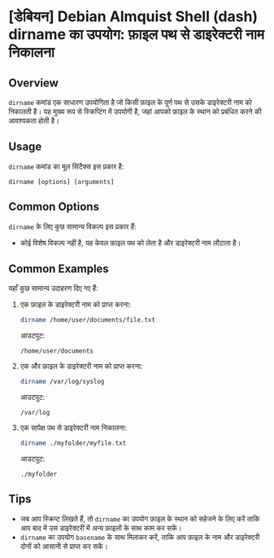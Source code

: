 # [डेबियन] Debian Almquist Shell (dash) dirname का उपयोग: फ़ाइल पथ से डाइरेक्टरी नाम निकालना

## Overview
`dirname` कमांड एक साधारण उपयोगिता है जो किसी फ़ाइल के पूर्ण पथ से उसके डाइरेक्टरी नाम को निकालती है। यह मुख्य रूप से स्क्रिप्टिंग में उपयोगी है, जहां आपको फ़ाइल के स्थान को प्रबंधित करने की आवश्यकता होती है।

## Usage
`dirname` कमांड का मूल सिंटैक्स इस प्रकार है:

```
dirname [options] [arguments]
```

## Common Options
`dirname` के लिए कुछ सामान्य विकल्प इस प्रकार हैं:
- कोई विशेष विकल्प नहीं है, यह केवल फ़ाइल पथ को लेता है और डाइरेक्टरी नाम लौटाता है।

## Common Examples
यहाँ कुछ सामान्य उदाहरण दिए गए हैं:

1. एक फ़ाइल के डाइरेक्टरी नाम को प्राप्त करना:
   ```sh
   dirname /home/user/documents/file.txt
   ```
   आउटपुट:
   ```
   /home/user/documents
   ```

2. एक और फ़ाइल के डाइरेक्टरी नाम को प्राप्त करना:
   ```sh
   dirname /var/log/syslog
   ```
   आउटपुट:
   ```
   /var/log
   ```

3. एक सापेक्ष पथ से डाइरेक्टरी नाम निकालना:
   ```sh
   dirname ./myfolder/myfile.txt
   ```
   आउटपुट:
   ```
   ./myfolder
   ```

## Tips
- जब आप स्क्रिप्ट लिखते हैं, तो `dirname` का उपयोग फ़ाइल के स्थान को सहेजने के लिए करें ताकि आप बाद में उस डाइरेक्टरी में अन्य फ़ाइलों के साथ काम कर सकें।
- `dirname` का उपयोग `basename` के साथ मिलाकर करें, ताकि आप फ़ाइल के नाम और डाइरेक्टरी दोनों को आसानी से प्राप्त कर सकें।
